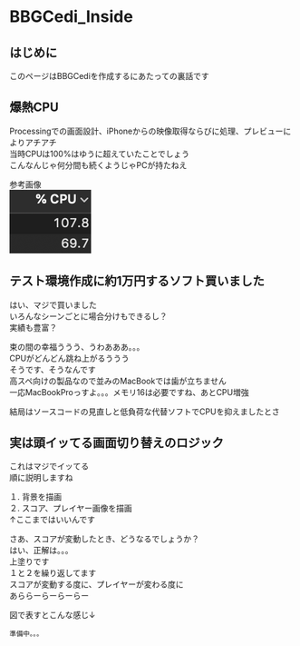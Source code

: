 # BBGCedi_Inside

## はじめに
このページはBBGCediを作成するにあたっての裏話です

## 爆熱CPU
Processingでの画面設計、iPhoneからの映像取得ならびに処理、プレビューによりアチアチ  
当時CPUは100%はゆうに超えていたことでしょう  
こんなんじゃ何分間も続くようじゃPCが持たねえ  

参考画像  
<img src="img/cpu.png" title="over100">

## テスト環境作成に約1万円するソフト買いました
はい、マジで買いました  
いろんなシーンごとに場合分けもできるし？  
実績も豊富？

束の間の幸福ううう、うわあああ。。。  
CPUがどんどん跳ね上がるううう  
そうです、そうなんです  
高スペ向けの製品なので並みのMacBookでは歯が立ちません  
一応MacBookProっすよ。。。メモリ16は必要ですね、あとCPU増強

結局はソースコードの見直しと低負荷な代替ソフトでCPUを抑えましたとさ

## 実は頭イッてる画面切り替えのロジック
これはマジでイッてる  
順に説明しますね

１. 背景を描画  
２. スコア、プレイヤー画像を描画  
↑ここまではいいんです

さあ、スコアが変動したとき、どうなるでしょうか？  
はい、正解は。。。  
上塗りです  
１と２を繰り返してます  
スコアが変動する度に、プレイヤーが変わる度に  
あららーらーらーらー

図で表すとこんな感じ↓

```
準備中。。。
```
